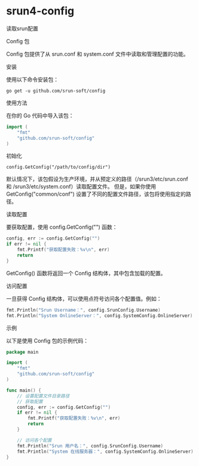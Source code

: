 # srun4-config
读取srun配置

Config 包

Config 包提供了从 srun.conf 和 system.conf 文件中读取和管理配置的功能。

安装

使用以下命令安装包：
```shell
go get -u github.com/srun-soft/config
```
使用方法

在你的 Go 代码中导入该包：
```go
import (
    "fmt"
    "github.com/srun-soft/config"
)
```
初始化

```config.GetConfig("/path/to/config/dir")```

默认情况下，该包假设为生产环境，并从预定义的路径（/srun3/etc/srun.conf 和 /srun3/etc/system.conf）读取配置文件。
但是，如果你使用 GetConfig("common/conf") 设置了不同的配置文件路径，该包将使用指定的路径。

读取配置

要获取配置，使用 config.GetConfig("") 函数：
```go
config, err := config.GetConfig("")
if err != nil {
    fmt.Printf("获取配置失败：%v\n", err)
    return
}
```
GetConfig() 函数将返回一个 Config 结构体，其中包含加载的配置。

访问配置

一旦获得 Config 结构体，可以使用点符号访问各个配置值。例如：
```go
fmt.Println("Srun Username：", config.SrunConfig.Username)
fmt.Println("System OnlineServer：", config.SystemConfig.OnlineServer)
```

示例

以下是使用 Config 包的示例代码：
```go
package main

import (
    "fmt"
    "github.com/srun-soft/config"
)

func main() {
    // 设置配置文件目录路径
    // 获取配置
    config, err := config.GetConfig("")
    if err != nil {
        fmt.Printf("获取配置失败：%v\n", err)
        return
    }

    // 访问各个配置
    fmt.Println("Srun 用户名：", config.SrunConfig.Username)
    fmt.Println("System 在线服务器：", config.SystemConfig.OnlineServer)
}
```